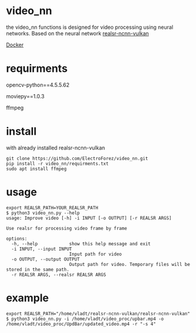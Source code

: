 # video_nn
the video_nn functions is designed for video processing using neural networks. Based on the neural network [realsr-ncnn-vulkan](https://github.com/nihui/realsr-ncnn-vulkan)

[Docker](https://hub.docker.com/repository/docker/forez/video_nn)
# requirments
opencv-python==4.5.5.62

moviepy==1.0.3

ffmpeg
# install
with already installed realsr-ncnn-vulkan
```
git clone https://github.com/ElectroForez/video_nn.git
pip install -r video_nn/requirments.txt
sudo apt install ffmpeg
```
# usage
```
export REALSR_PATH=YOUR_REALSR_PATH
$ python3 video_nn.py --help
usage: Improve video [-h] -i INPUT [-o OUTPUT] [-r REALSR ARGS]

Use realsr for processing video frame by frame

options:
  -h, --help            show this help message and exit
  -i INPUT, --input INPUT
                        Input path for video
  -o OUTPUT, --output OUTPUT
                        Output path for video. Temporary files will be stored in the same path.
  -r REALSR ARGS, --realsr REALSR ARGS

```
# example
```
export REALSR_PATH="/home/vladt/realsr-ncnn-vulkan/realsr-ncnn-vulkan"
$ python3 video_nn.py -i /home/vladt/video_proc/upbar.mp4 -o /home/vladt/video_proc/UpdBar/updated_video.mp4 -r "-s 4"
```
